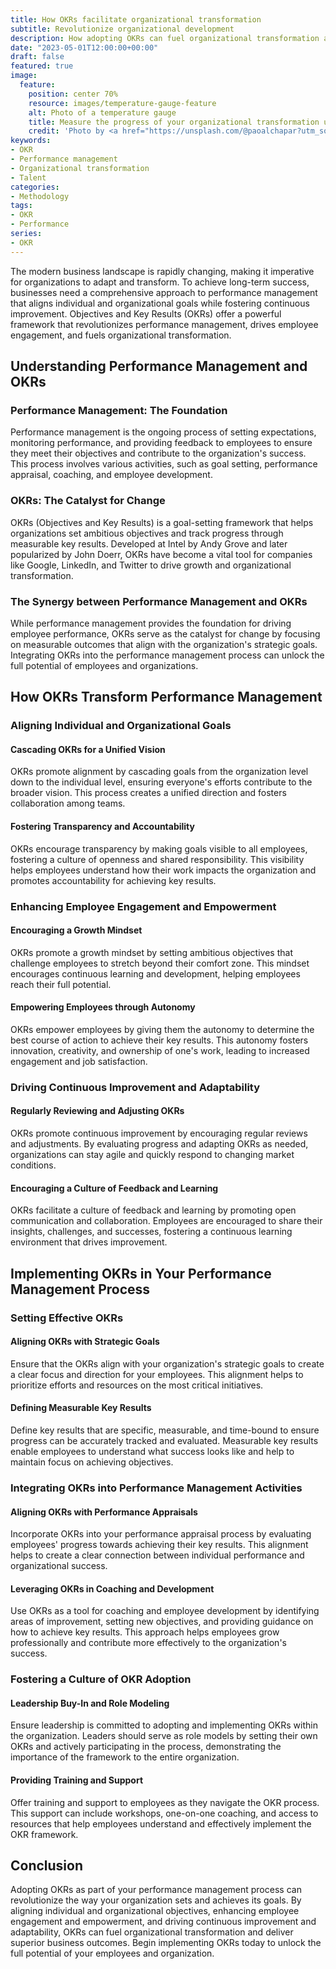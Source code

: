```yaml
---
title: How OKRs facilitate organizational transformation
subtitle: Revolutionize organizational development
description: How adopting OKRs can fuel organizational transformation and team performance for superior business outcomes.
date: "2023-05-01T12:00:00+00:00"
draft: false
featured: true
image:
  feature:
    position: center 70%
    resource: images/temperature-gauge-feature
    alt: Photo of a temperature gauge
    title: Measure the progress of your organizational transformation using Objectives and Key Results (OKR)
    credit: 'Photo by <a href="https://unsplash.com/@paoalchapar?utm_source=unsplash&utm_medium=referral&utm_content=creditCopyText">Daniela Paola Alchapar</a> on <a href="https://unsplash.com/photos/6YpI5Hf5siI?utm_source=unsplash&utm_medium=referral&utm_content=creditCopyText">Unsplash</a>'  
keywords:
- OKR
- Performance management
- Organizational transformation
- Talent
categories:
- Methodology
tags:
- OKR
- Performance
series:
- OKR
---
```


The modern business landscape is rapidly changing, making it imperative for organizations to adapt and transform. To achieve long-term success, businesses need a comprehensive approach to performance management that aligns individual and organizational goals while fostering continuous improvement. Objectives and Key Results (OKRs) offer a powerful framework that revolutionizes performance management, drives employee engagement, and fuels organizational transformation.

## Understanding Performance Management and OKRs

### Performance Management: The Foundation

Performance management is the ongoing process of setting expectations, monitoring performance, and providing feedback to employees to ensure they meet their objectives and contribute to the organization's success. This process involves various activities, such as goal setting, performance appraisal, coaching, and employee development.

### OKRs: The Catalyst for Change

OKRs (Objectives and Key Results) is a goal-setting framework that helps organizations set ambitious objectives and track progress through measurable key results. Developed at Intel by Andy Grove and later popularized by John Doerr, OKRs have become a vital tool for companies like Google, LinkedIn, and Twitter to drive growth and organizational transformation.

### The Synergy between Performance Management and OKRs

While performance management provides the foundation for driving employee performance, OKRs serve as the catalyst for change by focusing on measurable outcomes that align with the organization's strategic goals. Integrating OKRs into the performance management process can unlock the full potential of employees and organizations.

## How OKRs Transform Performance Management

### Aligning Individual and Organizational Goals

#### Cascading OKRs for a Unified Vision

OKRs promote alignment by cascading goals from the organization level down to the individual level, ensuring everyone's efforts contribute to the broader vision. This process creates a unified direction and fosters collaboration among teams.

#### Fostering Transparency and Accountability

OKRs encourage transparency by making goals visible to all employees, fostering a culture of openness and shared responsibility. This visibility helps employees understand how their work impacts the organization and promotes accountability for achieving key results.

### Enhancing Employee Engagement and Empowerment

#### Encouraging a Growth Mindset

OKRs promote a growth mindset by setting ambitious objectives that challenge employees to stretch beyond their comfort zone. This mindset encourages continuous learning and development, helping employees reach their full potential.

#### Empowering Employees through Autonomy

OKRs empower employees by giving them the autonomy to determine the best course of action to achieve their key results. This autonomy fosters innovation, creativity, and ownership of one's work, leading to increased engagement and job satisfaction.

### Driving Continuous Improvement and Adaptability

#### Regularly Reviewing and Adjusting OKRs

OKRs promote continuous improvement by encouraging regular reviews and adjustments. By evaluating progress and adapting OKRs as needed, organizations can stay agile and quickly respond to changing market conditions.

#### Encouraging a Culture of Feedback and Learning

OKRs facilitate a culture of feedback and learning by promoting open communication and collaboration. Employees are encouraged to share their insights, challenges, and successes, fostering a continuous learning environment that drives improvement.

## Implementing OKRs in Your Performance Management Process

### Setting Effective OKRs

#### Aligning OKRs with Strategic Goals

Ensure that the OKRs align with your organization's strategic goals to create a clear focus and direction for your employees. This alignment helps to prioritize efforts and resources on the most critical initiatives.

#### Defining Measurable Key Results

Define key results that are specific, measurable, and time-bound to ensure progress can be accurately tracked and evaluated. Measurable key results enable employees to understand what success looks like and help to maintain focus on achieving objectives.

### Integrating OKRs into Performance Management Activities

#### Aligning OKRs with Performance Appraisals

Incorporate OKRs into your performance appraisal process by evaluating employees' progress towards achieving their key results. This alignment helps to create a clear connection between individual performance and organizational success.

#### Leveraging OKRs in Coaching and Development

Use OKRs as a tool for coaching and employee development by identifying areas of improvement, setting new objectives, and providing guidance on how to achieve key results. This approach helps employees grow professionally and contribute more effectively to the organization's success.

### Fostering a Culture of OKR Adoption

#### Leadership Buy-In and Role Modeling

Ensure leadership is committed to adopting and implementing OKRs within the organization. Leaders should serve as role models by setting their own OKRs and actively participating in the process, demonstrating the importance of the framework to the entire organization.

#### Providing Training and Support

Offer training and support to employees as they navigate the OKR process. This support can include workshops, one-on-one coaching, and access to resources that help employees understand and effectively implement the OKR framework.

## Conclusion

Adopting OKRs as part of your performance management process can revolutionize the way your organization sets and achieves its goals. By aligning individual and organizational objectives, enhancing employee engagement and empowerment, and driving continuous improvement and adaptability, OKRs can fuel organizational transformation and deliver superior business outcomes. Begin implementing OKRs today to unlock the full potential of your employees and organization.
